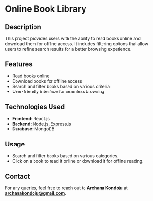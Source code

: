 # Online Book Library

## Description
This project provides users with the ability to read books online and download them for offline access. It includes filtering options that allow users to refine search results for a better browsing experience.

## Features
- Read books online
- Download books for offline access
- Search and filter books based on various criteria
- User-friendly interface for seamless browsing

## Technologies Used
- **Frontend:** React.js
- **Backend:** Node.js, Express.js
- **Database:** MongoDB

## Usage
- Search and filter books based on various categories.
- Click on a book to read it online or download it for offline reading.


## Contact
For any queries, feel free to reach out to **Archana Kondoju** at **archanakondoju@gmail.com**.

